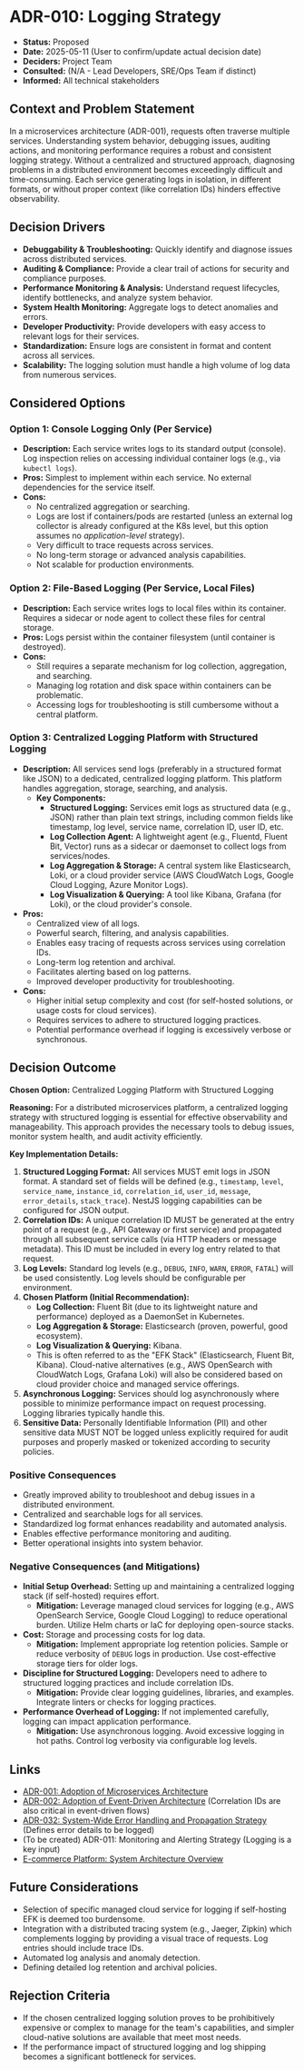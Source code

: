 # ADR-010: Logging Strategy

*   **Status:** Proposed
*   **Date:** 2025-05-11 (User to confirm/update actual decision date)
*   **Deciders:** Project Team
*   **Consulted:** (N/A - Lead Developers, SRE/Ops Team if distinct)
*   **Informed:** All technical stakeholders

## Context and Problem Statement

In a microservices architecture (ADR-001), requests often traverse multiple services. Understanding system behavior, debugging issues, auditing actions, and monitoring performance requires a robust and consistent logging strategy. Without a centralized and structured approach, diagnosing problems in a distributed environment becomes exceedingly difficult and time-consuming. Each service generating logs in isolation, in different formats, or without proper context (like correlation IDs) hinders effective observability.

## Decision Drivers

*   **Debuggability & Troubleshooting:** Quickly identify and diagnose issues across distributed services.
*   **Auditing & Compliance:** Provide a clear trail of actions for security and compliance purposes.
*   **Performance Monitoring & Analysis:** Understand request lifecycles, identify bottlenecks, and analyze system behavior.
*   **System Health Monitoring:** Aggregate logs to detect anomalies and errors.
*   **Developer Productivity:** Provide developers with easy access to relevant logs for their services.
*   **Standardization:** Ensure logs are consistent in format and content across all services.
*   **Scalability:** The logging solution must handle a high volume of log data from numerous services.

## Considered Options

### Option 1: Console Logging Only (Per Service)

*   **Description:** Each service writes logs to its standard output (console). Log inspection relies on accessing individual container logs (e.g., via `kubectl logs`).
*   **Pros:** Simplest to implement within each service. No external dependencies for the service itself.
*   **Cons:**
    *   No centralized aggregation or searching.
    *   Logs are lost if containers/pods are restarted (unless an external log collector is already configured at the K8s level, but this option assumes no *application-level* strategy).
    *   Very difficult to trace requests across services.
    *   No long-term storage or advanced analysis capabilities.
    *   Not scalable for production environments.

### Option 2: File-Based Logging (Per Service, Local Files)

*   **Description:** Each service writes logs to local files within its container. Requires a sidecar or node agent to collect these files for central storage.
*   **Pros:** Logs persist within the container filesystem (until container is destroyed).
*   **Cons:**
    *   Still requires a separate mechanism for log collection, aggregation, and searching.
    *   Managing log rotation and disk space within containers can be problematic.
    *   Accessing logs for troubleshooting is still cumbersome without a central platform.

### Option 3: Centralized Logging Platform with Structured Logging

*   **Description:** All services send logs (preferably in a structured format like JSON) to a dedicated, centralized logging platform. This platform handles aggregation, storage, searching, and analysis.
    *   **Key Components:**
        *   **Structured Logging:** Services emit logs as structured data (e.g., JSON) rather than plain text strings, including common fields like timestamp, log level, service name, correlation ID, user ID, etc.
        *   **Log Collection Agent:** A lightweight agent (e.g., Fluentd, Fluent Bit, Vector) runs as a sidecar or daemonset to collect logs from services/nodes.
        *   **Log Aggregation & Storage:** A central system like Elasticsearch, Loki, or a cloud provider service (AWS CloudWatch Logs, Google Cloud Logging, Azure Monitor Logs).
        *   **Log Visualization & Querying:** A tool like Kibana, Grafana (for Loki), or the cloud provider's console.
*   **Pros:**
    *   Centralized view of all logs.
    *   Powerful search, filtering, and analysis capabilities.
    *   Enables easy tracing of requests across services using correlation IDs.
    *   Long-term log retention and archival.
    *   Facilitates alerting based on log patterns.
    *   Improved developer productivity for troubleshooting.
*   **Cons:**
    *   Higher initial setup complexity and cost (for self-hosted solutions, or usage costs for cloud services).
    *   Requires services to adhere to structured logging practices.
    *   Potential performance overhead if logging is excessively verbose or synchronous.

## Decision Outcome

**Chosen Option:** Centralized Logging Platform with Structured Logging

**Reasoning:**
For a distributed microservices platform, a centralized logging strategy with structured logging is essential for effective observability and manageability. This approach provides the necessary tools to debug issues, monitor system health, and audit activity efficiently.

**Key Implementation Details:**

1.  **Structured Logging Format:** All services MUST emit logs in JSON format. A standard set of fields will be defined (e.g., `timestamp`, `level`, `service_name`, `instance_id`, `correlation_id`, `user_id`, `message`, `error_details`, `stack_trace`). NestJS logging capabilities can be configured for JSON output.
2.  **Correlation IDs:** A unique correlation ID MUST be generated at the entry point of a request (e.g., API Gateway or first service) and propagated through all subsequent service calls (via HTTP headers or message metadata). This ID must be included in every log entry related to that request.
3.  **Log Levels:** Standard log levels (e.g., `DEBUG`, `INFO`, `WARN`, `ERROR`, `FATAL`) will be used consistently. Log levels should be configurable per environment.
4.  **Chosen Platform (Initial Recommendation):**
    *   **Log Collection:** Fluent Bit (due to its lightweight nature and performance) deployed as a DaemonSet in Kubernetes.
    *   **Log Aggregation & Storage:** Elasticsearch (proven, powerful, good ecosystem).
    *   **Log Visualization & Querying:** Kibana.
    *   This is often referred to as the "EFK Stack" (Elasticsearch, Fluent Bit, Kibana). Cloud-native alternatives (e.g., AWS OpenSearch with CloudWatch Logs, Grafana Loki) will also be considered based on cloud provider choice and managed service offerings.
5.  **Asynchronous Logging:** Services should log asynchronously where possible to minimize performance impact on request processing. Logging libraries typically handle this.
6.  **Sensitive Data:** Personally Identifiable Information (PII) and other sensitive data MUST NOT be logged unless explicitly required for audit purposes and properly masked or tokenized according to security policies.

### Positive Consequences
*   Greatly improved ability to troubleshoot and debug issues in a distributed environment.
*   Centralized and searchable logs for all services.
*   Standardized log format enhances readability and automated analysis.
*   Enables effective performance monitoring and auditing.
*   Better operational insights into system behavior.

### Negative Consequences (and Mitigations)
*   **Initial Setup Overhead:** Setting up and maintaining a centralized logging stack (if self-hosted) requires effort.
    *   **Mitigation:** Leverage managed cloud services for logging (e.g., AWS OpenSearch Service, Google Cloud Logging) to reduce operational burden. Utilize Helm charts or IaC for deploying open-source stacks.
*   **Cost:** Storage and processing costs for log data.
    *   **Mitigation:** Implement appropriate log retention policies. Sample or reduce verbosity of `DEBUG` logs in production. Use cost-effective storage tiers for older logs.
*   **Discipline for Structured Logging:** Developers need to adhere to structured logging practices and include correlation IDs.
    *   **Mitigation:** Provide clear logging guidelines, libraries, and examples. Integrate linters or checks for logging practices.
*   **Performance Overhead of Logging:** If not implemented carefully, logging can impact application performance.
    *   **Mitigation:** Use asynchronous logging. Avoid excessive logging in hot paths. Control log verbosity via configurable log levels.

## Links

*   [ADR-001: Adoption of Microservices Architecture](./ADR-001-adoption-of-microservices-architecture.md)
*   [ADR-002: Adoption of Event-Driven Architecture](./ADR-002-adoption-of-event-driven-architecture.md) (Correlation IDs are also critical in event-driven flows)
*   [ADR-032: System-Wide Error Handling and Propagation Strategy](./ADR-032-system-wide-error-handling-propagation.md) (Defines error details to be logged)
*   (To be created) ADR-011: Monitoring and Alerting Strategy (Logging is a key input)
*   [E-commerce Platform: System Architecture Overview](../00-system-architecture-overview.md)

## Future Considerations

*   Selection of specific managed cloud service for logging if self-hosting EFK is deemed too burdensome.
*   Integration with a distributed tracing system (e.g., Jaeger, Zipkin) which complements logging by providing a visual trace of requests. Log entries should include trace IDs.
*   Automated log analysis and anomaly detection.
*   Defining detailed log retention and archival policies.

## Rejection Criteria

*   If the chosen centralized logging solution proves to be prohibitively expensive or complex to manage for the team's capabilities, and simpler cloud-native solutions are available that meet most needs.
*   If the performance impact of structured logging and log shipping becomes a significant bottleneck for services.
